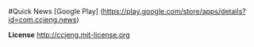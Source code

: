 #Quick News
[Google Play] (https://play.google.com/store/apps/details?id=com.ccjeng.news)

**License**
http://ccjeng.mit-license.org
